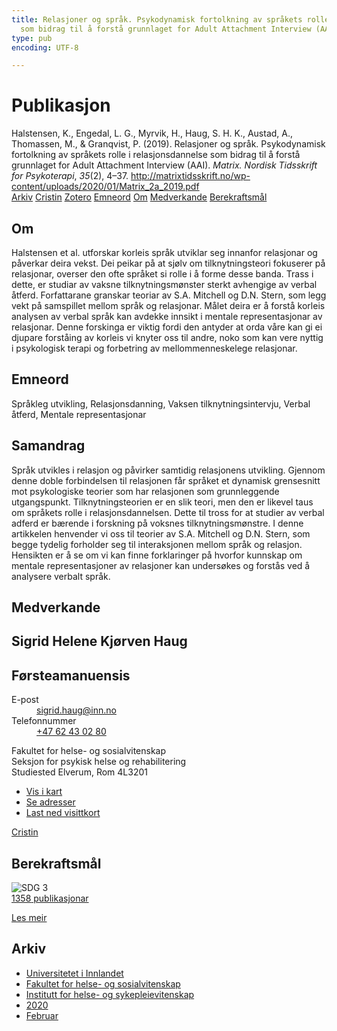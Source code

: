 ```yaml
---
title: Relasjoner og språk. Psykodynamisk fortolkning av språkets rolle i relasjonsdannelse
  som bidrag til å forstå grunnlaget for Adult Attachment Interview (AAI)
type: pub
encoding: UTF-8

---
```

<h1>Publikasjon</h1>
<article id="csl-bib-container-3JXYPR6U" class="csl-bib-container">
  <div class="csl-bib-body"> <div class="csl-entry">Halstensen, K., Engedal, L. G., Myrvik, H., Haug, S. H. K., Austad, A., Thomassen, M., &#38; Granqvist, P. (2019). Relasjoner og språk. Psykodynamisk fortolkning av språkets rolle i relasjonsdannelse som bidrag til å forstå grunnlaget for Adult Attachment Interview (AAI). <i>Matrix. Nordisk Tidsskrift for Psykoterapi</i>, <i>35</i>(2), 4–37. <a href="http://matrixtidsskrift.no/wp-content/uploads/2020/01/Matrix_2a_2019.pdf">http://matrixtidsskrift.no/wp-content/uploads/2020/01/Matrix_2a_2019.pdf</a></div> </div>
  <div class="csl-bib-buttons">
    <a href="#taxonomy-article-3JXYPR6U" alt="archive" class="csl-bib-button">Arkiv</a>
    <a href="https://app.cristin.no/results/show.jsf?id=1791234" alt="Cristin" class="csl-bib-button">Cristin</a>
    <a href="http://zotero.org/groups/5881554/items/3JXYPR6U" alt="Zotero" class="csl-bib-button">Zotero</a>
    <a href="#keywords-article-3JXYPR6U" alt="keywords" class="csl-bib-button">Emneord</a>
    <a href="#about-article-3JXYPR6U" alt="about_pub" class="csl-bib-button">Om</a>
    <a href="#contributors-article-3JXYPR6U" alt="contributors" class="csl-bib-button">Medverkande</a>
    <a href="#sdg-article-3JXYPR6U" alt="sdg" class="csl-bib-button">Berekraftsmål</a>
  </div>
  <div id="csl-bib-meta-container-3JXYPR6U"></div>
</article>
<div id="csl-bib-meta-3JXYPR6U" class="csl-bib-meta">
  <article id="about-article-3JXYPR6U" class="about_pub-article">
    <h1>Om</h1>
    Halstensen et al. utforskar korleis språk utviklar seg innanfor relasjonar og påverkar deira vekst. Dei peikar på at sjølv om tilknytningsteori fokuserer på relasjonar, overser den ofte språket si rolle i å forme desse banda. Trass i dette, er studiar av vaksne tilknytningsmønster sterkt avhengige av verbal åtferd. Forfattarane granskar teoriar av S.A. Mitchell og D.N. Stern, som legg vekt på samspillet mellom språk og relasjonar. Målet deira er å forstå korleis analysen av verbal språk kan avdekke innsikt i mentale representasjonar av relasjonar. Denne forskinga er viktig fordi den antyder at orda våre kan gi ei djupare forståing av korleis vi knyter oss til andre, noko som kan vere nyttig i psykologisk terapi og forbetring av mellommenneskelege relasjonar.
  </article>
  <article id="keywords-article-3JXYPR6U" class="keywords-article">
    <h1>Emneord</h1>
    Språkleg utvikling, Relasjonsdanning, Vaksen tilknytningsintervju, Verbal åtferd, Mentale representasjonar
  </article>
  <article id="abstract-article-3JXYPR6U" class="abstract-article">
    <h1>Samandrag</h1>
    Språk utvikles i relasjon og påvirker samtidig relasjonens utvikling. 
Gjennom denne doble forbindelsen til relasjonen får språket et dynamisk grensesnitt mot psykologiske teorier som har relasjonen som 
grunnleggende utgangspunkt. Tilknytningsteorien er en slik teori, 
men den er likevel taus om språkets rolle i relasjonsdannelsen. Dette 
til tross for at studier av verbal adferd er bærende i forskning på voksnes tilknytningsmønstre. I denne artikkelen henvender vi oss til teorier 
av S.A. Mitchell og D.N. Stern, som begge tydelig forholder seg til 
interaksjonen mellom språk og relasjon. Hensikten er å se om vi kan finne forklaringer på hvorfor kunnskap om mentale representasjoner av relasjoner kan undersøkes og forstås ved å analysere verbalt språk.
  </article>
  <article id="contributors-article-3JXYPR6U" class="contributors-article">
    <h1>Medverkande</h1>
    <div class="personas"> <div class="vrtx-hinn-person-card"> <div class="photo"> <i class="lar la-user-circle missing-person"></i> </div> <div class="info"> <hgroup><h1>Sigrid Helene Kjørven Haug</h1> <h2>Førsteamanuensis</h2> </hgroup><dl> <dt>E-post</dt> <dd> <a href="mailto:sigrid.haug@inn.no">sigrid.haug@inn.no</a> </dd> <dt>Telefonnummer</dt> <dd><a href="tel:+4762430280"> +47 62 43 02 80 </a></dd> </dl> <p> Fakultet for helse- og sosialvitenskap<br> Seksjon for psykisk helse og rehabilitering<br> Studiested Elverum, Rom 4L3201 </p> <ul class="vrtx-hinn-links"> <li><a href="https://www.google.com/maps?q=60.88177,11.53669">Vis i kart</a></li> <li><a href="https://www.inn.no/finn-en-ansatt/sigrid-haug.html#vrtx-hinn-addresses">Se adresser</a></li> <li><a href="https://www.inn.no/finn-en-ansatt/sigrid-haug.html?vrtx=vcf">Last ned visittkort</a></li> </ul> </div> </div> <a href="https://app.cristin.no/persons/show.jsf?id=414155" alt="Cristin URL" class="personas-cristin">Cristin</a> </div>
  </article>
  <article id="sdg-article-3JXYPR6U" class="sdg-article">
    <h1>Berekraftsmål</h1>
    <div class="sdg-container"><div id="sdg3" class="sdg">
        <img src="{{< params subfolder >}}images/sdg/sdg03_nn.png" class="image" alt="SDG 3">
        <div class="sdg-overlay">
          <a href="{{< params subfolder >}}nn/archive/?sdg=3#archive" class="sdg-publication-count"><span>1358</span> publikasjonar</a>
          <p><a href="https://fn.no/om-fn/fns-baerekraftsmaal/god-helse-og-livskvalitet?lang=nno-NO" class="sdg-read-more">Les meir</a></p>
        </div>
      </div></div>
  </article>
  <article id="taxonomy-article-3JXYPR6U" class="taxonomy-article">
    <h1>Arkiv</h1>
    <ul>
      <li><a href="{{< params subfolder >}}nn/archive/?key=3DCRN523">Universitetet i Innlandet</a></li>
      <li><a href="{{< params subfolder >}}nn/archive/?key=IDKFS3MX">Fakultet for helse- og sosialvitenskap</a></li>
      <li><a href="{{< params subfolder >}}nn/archive/?key=GTV4ECMZ">Institutt for helse- og sykepleievitenskap</a></li>
      <li><a href="{{< params subfolder >}}nn/archive/?key=LNJIKLR2">2020</a></li>
      <li><a href="{{< params subfolder >}}nn/archive/?key=N8B9UQSD">Februar</a></li>
    </ul>
  </article>
</div>
